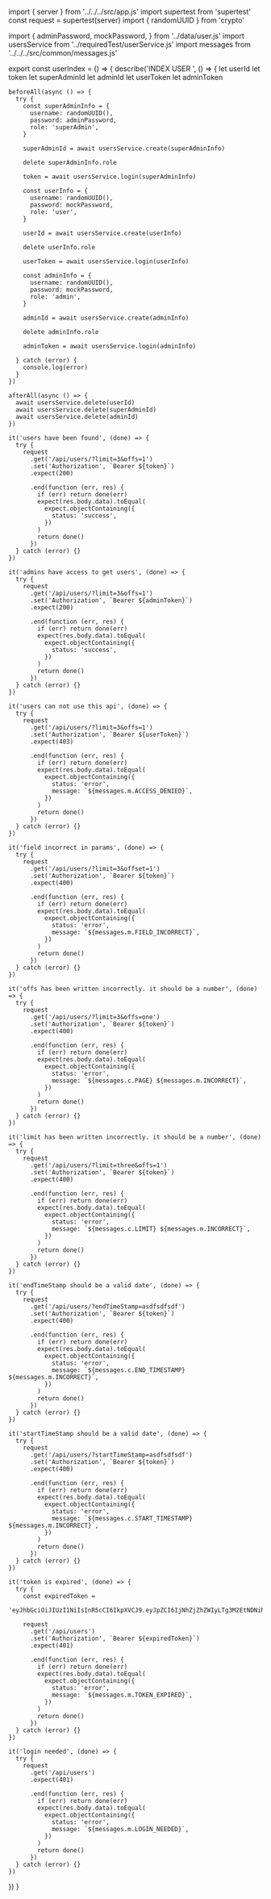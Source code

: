 import { server } from '../../../src/app.js'
import supertest from 'supertest'
const request = supertest(server)
import { randomUUID } from 'crypto'

import {
  adminPassword,
  mockPassword,
} from '../data/user.js'
import usersService from '../requiredTest/userService.js'
import messages from '../../../src/common/messages.js'

export const userIndex = () => {
  describe('INDEX USER ', () => {
    let userId
    let token
    let superAdminId
    let adminId
    let userToken
    let adminToken

    beforeAll(async () => {
      try {
        const superAdminInfo = {
          username: randomUUID(),
          password: adminPassword,
          role: 'superAdmin',
        }

        superAdminId = await usersService.create(superAdminInfo)

        delete superAdminInfo.role

        token = await usersService.login(superAdminInfo)

        const userInfo = {
          username: randomUUID(),
          password: mockPassword,
          role: 'user',
        }

        userId = await usersService.create(userInfo)

        delete userInfo.role

        userToken = await usersService.login(userInfo)

        const adminInfo = {
          username: randomUUID(),
          password: mockPassword,
          role: 'admin',
        }
  
        adminId = await usersService.create(adminInfo)
  
        delete adminInfo.role
  
        adminToken = await usersService.login(adminInfo)

      } catch (error) {
        console.log(error)
      }
    })

    afterAll(async () => {
      await usersService.delete(userId)
      await usersService.delete(superAdminId)
      await usersService.delete(adminId)
    })

    it('users have been found', (done) => {
      try {
        request
          .get('/api/users/?limit=3&offs=1')
          .set('Authorization', `Bearer ${token}`)
          .expect(200)

          .end(function (err, res) {
            if (err) return done(err)
            expect(res.body.data).toEqual(
              expect.objectContaining({
                status: 'success',
              })
            )
            return done()
          })
      } catch (error) {}
    })

    it('admins have access to get users', (done) => {
      try {
        request
          .get('/api/users/?limit=3&offs=1')
          .set('Authorization', `Bearer ${adminToken}`)
          .expect(200)
  
          .end(function (err, res) {
            if (err) return done(err)
            expect(res.body.data).toEqual(
              expect.objectContaining({
                status: 'success',
              })
            )
            return done()
          })
      } catch (error) {}
    })

    it('users can not use this api', (done) => {
      try {
        request
          .get('/api/users/?limit=3&offs=1')
          .set('Authorization', `Bearer ${userToken}`)
          .expect(403)
  
          .end(function (err, res) {
            if (err) return done(err)
            expect(res.body.data).toEqual(
              expect.objectContaining({
                status: 'error',
                message: `${messages.m.ACCESS_DENIED}`,
              })
            )
            return done()
          })
      } catch (error) {}
    })

    it('field incorrect in params', (done) => {
      try {
        request
          .get('/api/users/?limit=3&offset=1')
          .set('Authorization', `Bearer ${token}`)
          .expect(400)
  
          .end(function (err, res) {
            if (err) return done(err)
            expect(res.body.data).toEqual(
              expect.objectContaining({
                status: 'error',
                message: `${messages.m.FIELD_INCORRECT}`,
              })
            )
            return done()
          })
      } catch (error) {}
    })

    it('offs has been written incorrectly. it should be a number', (done) => {
      try {
        request
          .get('/api/users/?limit=3&offs=one')
          .set('Authorization', `Bearer ${token}`)
          .expect(400)
    
          .end(function (err, res) {
            if (err) return done(err)
            expect(res.body.data).toEqual(
              expect.objectContaining({
                status: 'error',
                message: `${messages.c.PAGE} ${messages.m.INCORRECT}`,
              })
            )
            return done()
          })
      } catch (error) {}
    })

    it('limit has been written incorrectly. it should be a number', (done) => {
      try {
        request
          .get('/api/users/?limit=three&offs=1')
          .set('Authorization', `Bearer ${token}`)
          .expect(400)
      
          .end(function (err, res) {
            if (err) return done(err)
            expect(res.body.data).toEqual(
              expect.objectContaining({
                status: 'error',
                message: `${messages.c.LIMIT} ${messages.m.INCORRECT}`,
              })
            )
            return done()
          })
      } catch (error) {}
    })

    it('endTimeStamp should be a valid date', (done) => {
      try {
        request
          .get('/api/users/?endTimeStamp=asdfsdfsdf')
          .set('Authorization', `Bearer ${token}`)
          .expect(400)
        
          .end(function (err, res) {
            if (err) return done(err)
            expect(res.body.data).toEqual(
              expect.objectContaining({
                status: 'error',
                message: `${messages.c.END_TIMESTAMP} ${messages.m.INCORRECT}`,
              })
            )
            return done()
          })
      } catch (error) {}
    })

    it('startTimeStamp should be a valid date', (done) => {
      try {
        request
          .get('/api/users/?startTimeStamp=asdfsdfsdf')
          .set('Authorization', `Bearer ${token}`)
          .expect(400)
          
          .end(function (err, res) {
            if (err) return done(err)
            expect(res.body.data).toEqual(
              expect.objectContaining({
                status: 'error',
                message: `${messages.c.START_TIMESTAMP} ${messages.m.INCORRECT}`,
              })
            )
            return done()
          })
      } catch (error) {}
    })

    it('token is expired', (done) => {
      try {
        const expiredToken =
          'eyJhbGciOiJIUzI1NiIsInR5cCI6IkpXVCJ9.eyJpZCI6IjNhZjZhZWIyLTg3M2EtNDNiNS04ZDM0LTE0MzczZGE2ZTFiMSIsImlhdCI6MTY2NjUwNjk3MH0.o1k__1jtkL3C2Kte'

        request
          .get('/api/users')
          .set('Authorization', `Bearer ${expiredToken}`)
          .expect(401)

          .end(function (err, res) {
            if (err) return done(err)
            expect(res.body.data).toEqual(
              expect.objectContaining({
                status: 'error',
                message: `${messages.m.TOKEN_EXPIRED}`,
              })
            )
            return done()
          })
      } catch (error) {}
    })

    it('login needed', (done) => {
      try {
        request
          .get('/api/users')
          .expect(401)

          .end(function (err, res) {
            if (err) return done(err)
            expect(res.body.data).toEqual(
              expect.objectContaining({
                status: 'error',
                message: `${messages.m.LOGIN_NEEDED}`,
              })
            )
            return done()
          })
      } catch (error) {}
    })
  })
}
